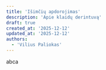```yaml
---
title: 'Išimčių apdorojimas'
description: 'Apie klaidų derintuvą'
draft: true
created_at: '2025-12-12'
updated_at: '2025-12-12'
authors:
  - 'Vilius Paliokas'
---
```


abca